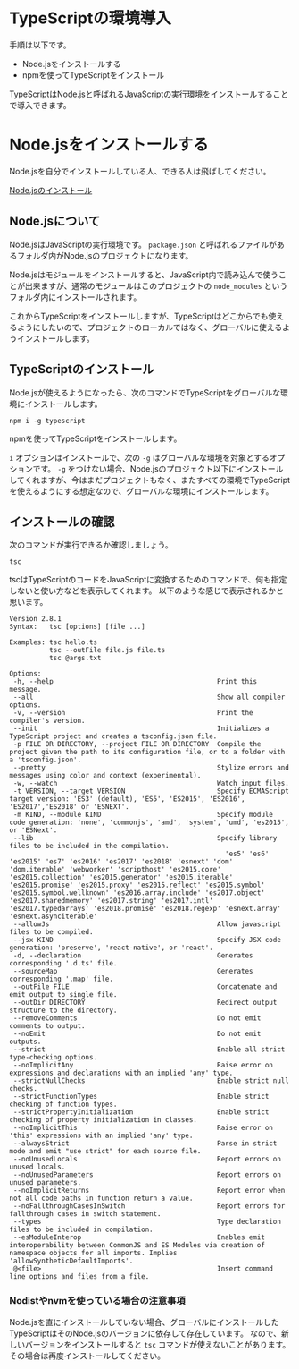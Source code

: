 # TypeScriptの環境導入

手順は以下です。

* Node.jsをインストールする
* npmを使ってTypeScriptをインストール

TypeScriptはNode.jsと呼ばれるJavaScriptの実行環境をインストールすることで導入できます。

# Node.jsをインストールする

Node.jsを自分でインストールしている人、できる人は飛ばしてください。

[Node.jsのインストール](./NodeJS.md)

## Node.jsについて

Node.jsはJavaScriptの実行環境です。
`package.json` と呼ばれるファイルがあるフォルダ内がNode.jsのプロジェクトになります。

Node.jsはモジュールをインストールすると、JavaScript内で読み込んで使うことが出来ますが、通常のモジュールはこのプロジェクトの `node_modules` というフォルダ内にインストールされます。

これからTypeScriptをインストールしますが、TypeScriptはどこからでも使えるようにしたいので、プロジェクトのローカルではなく、グローバルに使えるようインストールします。

## TypeScriptのインストール

Node.jsが使えるようになったら、次のコマンドでTypeScriptをグローバルな環境にインストールします。

```
npm i -g typescript
```

npmを使ってTypeScriptをインストールします。

`i` オプションはインストールで、次の `-g` はグローバルな環境を対象とするオプションです。
`-g` をつけない場合、Node.jsのプロジェクト以下にインストールしてくれますが、今はまだプロジェクトもなく、またすべての環境でTypeScriptを使えるようにする想定なので、グローバルな環境にインストールします。

## インストールの確認

次のコマンドが実行できるか確認しましょう。

```
tsc
```

tscはTypeScriptのコードをJavaScriptに変換するためのコマンドで、何も指定しないと使い方などを表示してくれます。
以下のような感じで表示されるかと思います。

```
Version 2.8.1
Syntax:   tsc [options] [file ...]

Examples: tsc hello.ts
          tsc --outFile file.js file.ts
          tsc @args.txt

Options:
 -h, --help                                         Print this message.
 --all                                              Show all compiler options.
 -v, --version                                      Print the compiler's version.
 --init                                             Initializes a TypeScript project and creates a tsconfig.json file.
 -p FILE OR DIRECTORY, --project FILE OR DIRECTORY  Compile the project given the path to its configuration file, or to a folder with a 'tsconfig.json'.
 --pretty                                           Stylize errors and messages using color and context (experimental).
 -w, --watch                                        Watch input files.
 -t VERSION, --target VERSION                       Specify ECMAScript target version: 'ES3' (default), 'ES5', 'ES2015', 'ES2016', 'ES2017','ES2018' or 'ESNEXT'.
 -m KIND, --module KIND                             Specify module code generation: 'none', 'commonjs', 'amd', 'system', 'umd', 'es2015', or 'ESNext'.
 --lib                                              Specify library files to be included in the compilation.
                                                      'es5' 'es6' 'es2015' 'es7' 'es2016' 'es2017' 'es2018' 'esnext' 'dom' 'dom.iterable' 'webworker' 'scripthost' 'es2015.core' 'es2015.collection' 'es2015.generator' 'es2015.iterable' 'es2015.promise' 'es2015.proxy' 'es2015.reflect' 'es2015.symbol' 'es2015.symbol.wellknown' 'es2016.array.include' 'es2017.object' 'es2017.sharedmemory' 'es2017.string' 'es2017.intl' 'es2017.typedarrays' 'es2018.promise' 'es2018.regexp' 'esnext.array' 'esnext.asynciterable'
 --allowJs                                          Allow javascript files to be compiled.
 --jsx KIND                                         Specify JSX code generation: 'preserve', 'react-native', or 'react'.
 -d, --declaration                                  Generates corresponding '.d.ts' file.
 --sourceMap                                        Generates corresponding '.map' file.
 --outFile FILE                                     Concatenate and emit output to single file.
 --outDir DIRECTORY                                 Redirect output structure to the directory.
 --removeComments                                   Do not emit comments to output.
 --noEmit                                           Do not emit outputs.
 --strict                                           Enable all strict type-checking options.
 --noImplicitAny                                    Raise error on expressions and declarations with an implied 'any' type.
 --strictNullChecks                                 Enable strict null checks.
 --strictFunctionTypes                              Enable strict checking of function types.
 --strictPropertyInitialization                     Enable strict checking of property initialization in classes.
 --noImplicitThis                                   Raise error on 'this' expressions with an implied 'any' type.
 --alwaysStrict                                     Parse in strict mode and emit "use strict" for each source file.
 --noUnusedLocals                                   Report errors on unused locals.
 --noUnusedParameters                               Report errors on unused parameters.
 --noImplicitReturns                                Report error when not all code paths in function return a value.
 --noFallthroughCasesInSwitch                       Report errors for fallthrough cases in switch statement.
 --types                                            Type declaration files to be included in compilation.
 --esModuleInterop                                  Enables emit interoperability between CommonJS and ES Modules via creation of namespace objects for all imports. Implies 'allowSyntheticDefaultImports'.
 @<file>                                            Insert command line options and files from a file.
```

### Nodistやnvmを使っている場合の注意事項

Node.jsを直にインストールしていない場合、グローバルにインストールしたTypeScriptはそのNode.jsのバージョンに依存して存在しています。
なので、新しいバージョンをインストールすると `tsc` コマンドが使えないことがあります。
その場合は再度インストールしてください。
